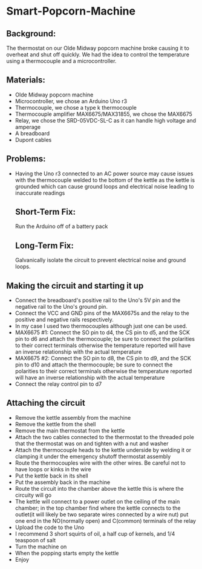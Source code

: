 # Smart-Popcorn-Machine

## Background:

The thermostat on our Olde Midway popcorn machine broke causing it to overheat and shut off quickly. We had the idea to control the temperature using a thermocouple and a microcontroller.

## Materials:
* Olde Midway popcorn machine
* Microcontroller, we chose an Arduino Uno r3
* Thermocouple, we chose a type k thermocouple
* Thermocouple amplifier MAX6675/MAX31855, we chose the MAX6675
* Relay, we chose the SRD-05VDC-SL-C as it can handle high voltage and amperage
* A breadboard
* Dupont cables

## Problems:

* Having the Uno r3 connected to an AC power source may cause issues with the thermocouple welded to the bottom of the kettle as the kettle is grounded which can cause ground loops and electrical noise leading to inaccurate readings
  ## Short-Term Fix:
  Run the Arduino off of a battery pack
  ## Long-Term Fix:
  Galvanically isolate the circuit to prevent electrical noise and ground loops.
  
## Making the circuit and starting it up

  * Connect the breadboard's positive rail to the Uno's 5V pin and the negative rail to the Uno's ground pin.
  * Connect the VCC and GND pins of the MAX6675s and the relay to the positive and negative rails respectively.
  * In my case I used two thermocouples although just one can be used.
  *   MAX6675 #1: Connect the SO pin to d4, the CS pin to d5, and the SCK pin to d6 and attach the thermocouple; be sure to connect the polarities to their correct terminals otherwise the temperature reported will have an inverse relationship with the actual temperature
  *   MAX6675 #2: Connect the SO pin to d8, the CS pin to d9, and the SCK pin to d10 and attach the thermocouple; be sure to connect the polarities to their correct terminals otherwise the temperature reported will have an inverse relationship with the actual temperature
  *   Connect the relay control pin to d7
## Attaching the circuit
  * Remove the kettle assembly from the machine
  * Remove the kettle from the shell
  * Remove the main thermostat from the kettle
  * Attach the two cables connected to the thermostat to the threaded pole that the thermostat was on and tighten with a nut and washer
  * Attach the thermocouple heads to the kettle underside by welding it or clamping it under the emergency shutoff thermostat assembly
  * Route the thermocouples wire with the other wires. Be careful not to have loops or kinks in the wire
  * Put the kettle back in its shell
  * Put the assembly back in the machine
  * Route the circuit into the chamber above the kettle this is where the circuity will go
  * The kettle will connect to a power outlet on the ceiling of the main chamber; in the top chamber find where the kettle connects to the outlet(it will likely be two separate wires connected by a wire nut) put one end in the NO(normally open) and C(common)  terminals of the  relay
  * Upload the code to the Uno
  * I recommend 3 short squirts of oil, a half cup of kernels, and 1/4 teaspoon of salt
  * Turn the machine on
  * When the popping starts empty the kettle
  * Enjoy
